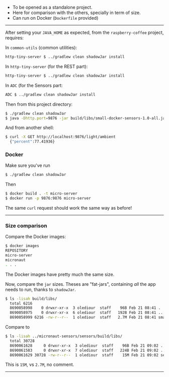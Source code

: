 - To be opened as a standalone project.
- Here for comparison with the others, specially in term of size.
- Can run on Docker (`Dockerfile` provided)

---

After setting your `JAVA_HOME` as expected, from the `raspberry-coffee` project, requires:

In `common-utils` (common utilities):
```bash
http-tiny-server $ ../gradlew clean shadowJar install
```

In `http-tiny-server` (for the REST part):
```bash
http-tiny-server $ ../gradlew clean shadowJar install
```

In `ADC` (for the Sensors part:
```bash
ADC $ ../gradlew clean shadowJar install
```

Then from this project directory:
```bash
$ ./gradlew clean shadowJar
$ java -Dhttp.port=9876 -jar build/libs/small-docker-sensors-1.0-all.jar
```
And from another shell:
```bash
$ curl -X GET http://localhost:9876/light/ambient
  {"percent":77.41936} 
```

### Docker
Make sure you've run
```bash
$ ./gradlew clean shadowJar
```
Then
```bash
$ docker build . -t micro-server
$ docker run -p 9876:9876 micro-server
```
The same `curl` request should work the same way as before!

---

### Size comparison
Compare the Docker images:
```bash
$ docker images
REPOSITORY                                                               TAG                         IMAGE ID            CREATED             SIZE
micro-server                                                             latest                      db8243f5c873        9 minutes ago       240MB
micronaut                                                                latest                      2073cf66fe3f        3 days ago          253MB
. . .
```
The Docker images have pretty much the same size.

Now, compare the `jar` sizes. Theses are "fat-jars", containing _all_ the app needs to run, thanks to `shadowJar`.
```bash
$ ls -lisah build/libs/
  total 6216
  8690058998    0 drwxr-xr-x  3 olediour  staff    96B Feb 21 08:41 .
  8690058975    0 drwxr-xr-x  6 olediour  staff   192B Feb 21 08:41 ..
  8690058999 6216 -rw-r--r--  1 olediour  staff   2.7M Feb 21 08:41 small-docker-sensors-1.0-all.jar
```
Compare to 
```bash
$ ls -lisah ../micronaut-sensors/sensors/build/libs/
  total 30728
  8690061628     0 drwxr-xr-x  3 olediour  staff    96B Feb 21 09:02 .
  8690061583     0 drwxr-xr-x  7 olediour  staff   224B Feb 21 09:02 ..
  8690061629 30728 -rw-r--r--  1 olediour  staff    15M Feb 21 09:02 sensors-0.1-all.jar
```

This is `15M`, vs `2.7M`, no comment.

---
